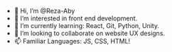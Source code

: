 - 👋 Hi, I’m @Reza-Aby
- 👀 I’m interested in front end development.
- 🌱 I’m currently learning: React, Git, Python, Unity.
- 💞️ I’m looking to collaborate on website UX designs.
- 📫 Familiar Languages: JS, CSS, HTML!

<!---
Reza-Aby/Reza-Aby is a ✨ special ✨ repository because its `README.md` (this file) appears on your GitHub profile.
You can click the Preview link to take a look at your changes.
--->
